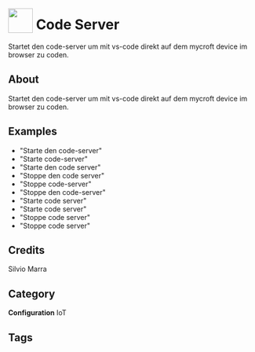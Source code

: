 # <img src="https://raw.githack.com/FortAwesome/Font-Awesome/master/svgs/solid/code-branch.svg" card_color="#22A7F0" width="50" height="50" style="vertical-align:bottom"/> Code Server
Startet den code-server um mit vs-code direkt auf dem mycroft device im browser zu coden.

## About
Startet den code-server um mit vs-code direkt auf dem mycroft device im browser zu coden.

## Examples
* "Starte den code-server"
* "Starte code-server"
* "Starte den code server"
* "Stoppe den code server"
* "Stoppe code-server"
* "Stoppe den code-server"
* "Starte code server"
* "Starte code server"
* "Stoppe code server"
* "Stoppe code server"

## Credits
Silvio Marra

## Category
**Configuration**
IoT

## Tags


